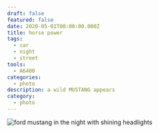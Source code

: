 ```yaml
---
draft: false
featured: false
date: 2020-05-01T00:00:00.000Z
title: horse power
tags:
  - car
  - night
  - street
tools:
  - A6400
categories:
  - photo
description: a wild MUSTANG appears
category:
  - photo
---
```

<div class="note">

![ford mustang in the night with shining headlights](../../assets/img/mustang.jpg)

</div>

